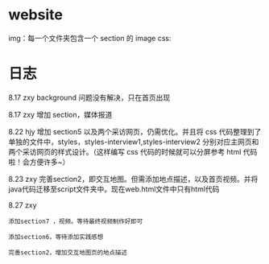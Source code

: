 # website

img：每一个文件夹包含一个 section 的 image
css:

# 日志

8.17 zxy background 问题没有解决，只在首页出现

8.17 zxy 增加 section，媒体报道

8.22 hjy 增加 section5 以及两个采访网页，仍需优化。并且将 css 代码整理到了单独的文件中，styles，styles-interview1,styles-interview2 分别对应主网页和两个采访网页的样式设计。（这样编写 css 代码的时候就可以分屏参考 html 代码啦！会方便许多~）

8.23 zxy 完善section2，即交互地图。但需添加地点描述，以及首页视频。并将java代码迁移至script文件夹中。现在web.html文件中只有html代码

8.27 zxy

    添加section7 ，视频。等待最终视频制作好即可
    
    添加section6，等待添加实践感想
     
    完善section2，增加交互地图页的地点描述
